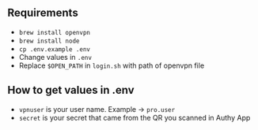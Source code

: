 ## Requirements

- `brew install openvpn`
- `brew install node`
- `cp .env.example .env`
- Change values in `.env`
- Replace `$OPEN_PATH` in `login.sh` with path of openvpn file

## How to get values in .env
- `vpnuser` is your user name. Example -> `pro.user`
- `secret` is your secret that came from the QR you scanned in Authy App
